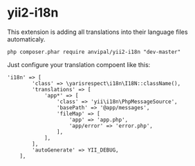 # yii2-i18n
This extension is adding all translations into their language files automaticaly.

    php composer.phar require anvipal/yii2-i18n "dev-master"

Just configure your translation compoent like this:

    'i18n' => [
            'class' => \yarisrespect\i18n\I18N::className(),
            'translations' => [
                'app*' => [
                    'class' => 'yii\i18n\PhpMessageSource',
                    'basePath' => '@app/messages',
                    'fileMap' => [
                        'app' => 'app.php',
                        'app/error' => 'error.php',
                    ],
                ],
            ],
            'autoGenerate' => YII_DEBUG,
        ],
